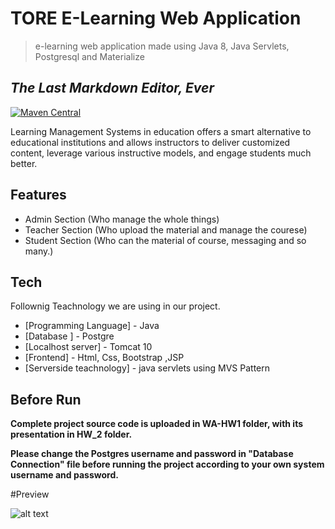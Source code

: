 
# TORE E-Learning Web Application
> e-learning web application made using Java 8, Java Servlets, Postgresql and Materialize

## _The Last Markdown Editor, Ever_

[![Maven Central](https://maven-badges.herokuapp.com/maven-central/cz.jirutka.rsql/rsql-parser/badge.svg)](https://maven-badges.herokuapp.com/maven-central/cz.jirutka.rsql/rsql-parser)

Learning Management Systems in education offers a smart alternative to educational institutions and allows instructors to deliver customized content, leverage various instructive models, and engage students much better.



## Features

- Admin Section (Who manage the whole things)
- Teacher Section (Who upload the material and manage the courese)
- Student Section (Who can the material of course, messaging and so many.)


## Tech

Follownig Teachnology we are using in our project.

- [Programming Language] - Java
- [Database ] - Postgre
- [Localhost server] - Tomcat 10
- [Frontend] - Html, Css, Bootstrap ,JSP 
- [Serverside teachnology] - java servlets using MVS Pattern


## Before Run

**Complete project source code is uploaded in WA-HW1 folder, with its presentation in HW_2 folder.**

**Please change the Postgres username and password in "Database Connection" file before running the project according to your own system username and password.**

#Preview

![alt text]([https://github.com/SaadAhmed1122/E-learning_Web_Application/blob/master/assets/Login%20Screen.PNG?raw=true)

<br>

